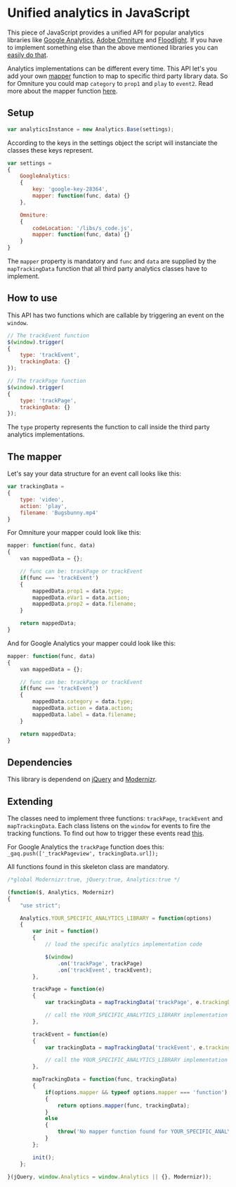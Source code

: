Unified analytics in JavaScript
===============================

This piece of JavaScript provides a unified API for popular analytics
libraries like [Google
Analytics](http://www.google.com/analytics/ "Google Analytics"), [Adobe
Omniture](http://www.omniture.com/en/ "Adobe Omniture") and
[Floodlight](http://www.google.com/doubleclick/ "Floodlight"). If you
have to implement something else than the above mentioned libraries you
can [easily do that](#extending "Extending").

Analytics implementations can be different every time. This API let's
you add your own [mapper](#mapper) function to map to specific third
party library data. So for Omniture you could map `category` to `prop1`
and `play` to `event2`. Read more about the mapper function
[here](#mapper).

Setup
-----

```javascript
var analyticsInstance = new Analytics.Base(settings);
```

According to the keys in the settings object the script will instanciate
the classes these keys represent.

```javascript
var settings =
{
    GoogleAnalytics:
    {
        key: 'google-key-28364',
        mapper: function(func, data) {}
    },

    Omniture:
    {
        codeLocation: '/libs/s_code.js',
        mapper: function(func, data) {}
    }
}
```

The `mapper` property is mandatory and `func` and `data` are supplied by
the `mapTrackingData` function that all third party analytics classes
have to implement.

How to use
----------

This API has two functions which are callable by triggering an event on
the `window`.

```javascript
// The trackEvent function
$(window).trigger(
{
    type: 'trackEvent',
    trackingData: {}
});

// The trackPage function
$(window).trigger(
{
    type: 'trackPage',
    trackingData: {}
});
```

The `type` property represents the function to call inside the third
party analytics implementations.

The mapper
----------

Let's say your data structure for an event call looks like this:

```javascript
var trackingData =
{
    type: 'video',
    action: 'play',
    filename: 'Bugsbunny.mp4'
}
```

For Omniture your mapper could look like this:

```javascript
mapper: function(func, data)
{
    van mappedData = {};

    // func can be: trackPage or trackEvent
    if(func === 'trackEvent')
    {
        mappedData.prop1 = data.type;
        mappedData.eVar1 = data.action;
        mappedData.prop2 = data.filename;
    }

    return mappedData;
}
```

And for Google Analytics your mapper could look like this:

```javascript
mapper: function(func, data)
{
    van mappedData = {};

    // func can be: trackPage or trackEvent
    if(func === 'trackEvent')
    {
        mappedData.category = data.type;
        mappedData.action = data.action;
        mappedData.label = data.filename;
    }

    return mappedData;
}
```

Dependencies
------------

This library is dependend on [jQuery](http://jquery.com) and
[Modernizr](http://modernizr.com).

Extending
---------

The classes need to implement three functions: `trackPage`, `trackEvent`
and `mapTrackingData`. Each class listens on the `window` for events to
fire the tracking functions. To find out how to trigger these events
read [this](#how_to_use).

For Google Analytics the `trackPage` function does this:
`_gaq.push(['_trackPageview', trackingData.url]);`

All functions found in this skeleton class are mandatory.

```javascript
/*global Modernizr:true, jQuery:true, Analytics:true */

(function($, Analytics, Modernizr)
{
    "use strict";

    Analytics.YOUR_SPECIFIC_ANALYTICS_LIBRARY = function(options)
    {
        var init = function()
        {
            // load the specific analytics implementation code

            $(window)
                .on('trackPage', trackPage)
                .on('trackEvent', trackEvent);
        },

        trackPage = function(e)
        {
            var trackingData = mapTrackingData('trackPage', e.trackingData);

            // call the YOUR_SPECIFIC_ANALYTICS_LIBRARY implementation code here
        },

        trackEvent = function(e)
        {
            var trackingData = mapTrackingData('trackEvent', e.trackingData);

            // call the YOUR_SPECIFIC_ANALYTICS_LIBRARY implementation code here
        },

        mapTrackingData = function(func, trackingData)
        {
            if(options.mapper && typeof options.mapper === 'function')
            {
                return options.mapper(func, trackingData);
            }
            else
            {
                throw('No mapper function found for YOUR_SPECIFIC_ANALYTICS_LIBRARY.');
            }
        };

        init();
    };

}(jQuery, window.Analytics = window.Analytics || {}, Modernizr));
```